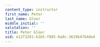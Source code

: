 ```yaml
---
content_type: instructor
first_name: Peter
last_name: Gloor
middle_initial: ''
salutation: ''
title: Peter Gloor
uid: e12f3281-b1b5-f895-8a0c-3619b4764de4
---
```

